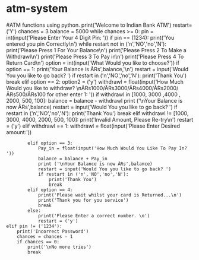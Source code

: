 # atm-system
#ATM functions using python.
print('Welcome to Indian Bank ATM')
restart=('Y')
chances = 3
balance = 5000
while chances >= 0:
    pin = int(input('Please Enter Your 4 Digit Pin: '))
    if pin == (1234):
        print('You entered you pin Correctly\n')
        while restart not in ('n','NO','no','N'):
            print('Please Press 1 For Your Balance\n')
            print('Please Press 2 To Make a Withdrawl\n')
            print('Please Press 3 To Pay in\n')
            print('Please Press 4 To Return Card\n')
            option = int(input('What Would you like to choose?'))
            if option == 1:
                print('Your Balance is ÂRs',balance,'\n')
                restart = input('Would You you like to go back? ')
                if restart in ('n','NO','no','N'):
                    print('Thank You')
                    break
            elif option == 2:
                option2 = ('y')
                withdrawl = float(input('How Much Would you like to withdraw? \nÂRs1000/ÂRs3000/ÂRs4000/ÂRs2000/ÂRs500/ÂRs100 for other enter 1: '))
                if withdrawl in [1000, 3000 ,4000 , 2000, 500, 100]:
                    balance = balance - withdrawl
                    print ('\nYour Balance is now ÂRs',balance)
                    restart = input('Would You you like to go back? ')
                    if restart in ('n','NO','no','N'):
                        print('Thank You')
                        break
                elif withdrawl != [1000, 3000, 4000, 2000, 500, 100]:
                    print('Invalid Amount, Please Re-try\n')
                    restart = ('y')
                elif withdrawl == 1:
                    withdrawl = float(input('Please Enter Desired amount:'))

            elif option == 3:
                Pay_in = float(input('How Much Would You Like To Pay In? '))
                balance = balance + Pay_in
                print ('\nYour Balance is now ÂRs',balance)
                restart = input('Would You you like to go back? ')
                if restart in ('n','NO','no','N'):
                    print('Thank You')
                    break
            elif option == 4:
                print('Please wait whilst your card is Returned...\n')
                print('Thank you for you service')
                break
            else:
                print('Please Enter a correct number. \n')
                restart = ('y')
    elif pin != ('1234'):
        print('Incorrect Password')
        chances = chances - 1
        if chances == 0:
            print('\nNo more tries')
            break
